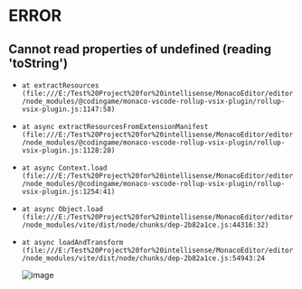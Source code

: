 # ERROR
## Cannot read properties of undefined (reading 'toString')

   - `at extractResources (file:///E:/Test%20Project%20for%20intellisense/MonacoEditor/editor/node_modules/@codingame/monaco-vscode-rollup-vsix-plugin/rollup-vsix-plugin.js:1147:58)`
   - `at async extractResourcesFromExtensionManifest (file:///E:/Test%20Project%20for%20intellisense/MonacoEditor/editor/node_modules/@codingame/monaco-vscode-rollup-vsix-plugin/rollup-vsix-plugin.js:1128:28)`
   - `at async Context.load (file:///E:/Test%20Project%20for%20intellisense/MonacoEditor/editor/node_modules/@codingame/monaco-vscode-rollup-vsix-plugin/rollup-vsix-plugin.js:1254:41)`
   - `at async Object.load (file:///E:/Test%20Project%20for%20intellisense/MonacoEditor/editor/node_modules/vite/dist/node/chunks/dep-2b82a1ce.js:44316:32)`
   - `at async loadAndTransform (file:///E:/Test%20Project%20for%20intellisense/MonacoEditor/editor/node_modules/vite/dist/node/chunks/dep-2b82a1ce.js:54943:24`

     ![image](https://github.com/navpreet032/MonacoDemo/assets/55250212/85e32597-1c70-45e9-be9a-5c7c040e16d7)

